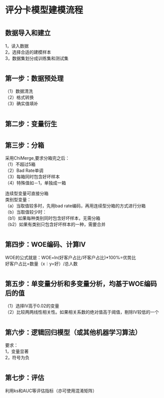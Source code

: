 ﻿评分卡模型建模流程
====  
#
数据导入和建立 
-------
1，读入数据<br> 
2，选择合适的建模样本<br> 
3，数据集划分成训练集和测试集<br> 
#
第一步：数据预处理
-------
（1）数据清洗<br> 
（2）格式转换<br> 
（3）确实值填补<br> 
#
第二步：变量衍生
-------
#
第三步：分箱
-------
采用ChiMerge,要求分箱完之后：<br> 
（1）不超过5箱<br> 
（2）Bad Rate单调<br> 
（3）每箱同时包含好坏样本<br> 
（4）特殊值如－1，单独成一箱<br>

连续型变量可直接分箱<br> 
类别型变量：<br> 
（a）当取值较多时，先用bad rate编码，再用连续型分箱的方式进行分箱<br> 
（b）当取值较少时：<br> 
  （b1）如果每种类别同时包含好坏样本，无需分箱<br> 
  （b2）如果有类别只包含好坏样本的一种，需要合并<br> 
#
第四步：WOE编码、计算IV
-------
WOE的公式就是：WOE=ln(好客户占比/坏客户占比)*100%=优势比<br>
好客户占比=数量（x︱y=好）/总人数<br>
#
第五步：单变量分析和多变量分析，均基于WOE编码后的值
-------
（1）选择IV高于0.02的变量<br> 
（2）比较两两线性相关性。如果相关系数的绝对值高于阈值，剔除IV较低的一个
# 
第六步：逻辑回归模型（或其他机器学习算法）
-------
要求：<br> 
1，变量显著<br> 
2，符号为负<br> 
#
第七步：评估
-------
利用ks和AUC等评估指标（亦可使用混淆矩阵）